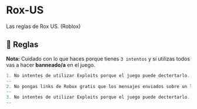 # Rox-US
Las reglas de Rox US. (Roblox)


## 📜 Reglas
**Nota:** Cuidado con lo que haces porque tienes `3 intentos` y si utilizas todos vas a hacer **banneado/a** en el juego.
```js
1. No intentes de utilizar Exploits porque el juego puede dectertarlo.
--
2. No pongas links de Robux gratis que los mensajes enviados sobre un link de Robux van a hacer eliminados.
--
3. No intentes de utilizar Exploits porque el juego puede dectertarlo.
--
```
